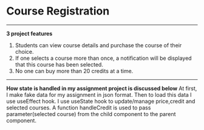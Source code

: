 # Course Registration
***
**3 project features**
1. Students can view course details and purchase the course of their choice.
2. If one selects a course more than once, a notification will be displayed that this course has been selected.
3.  No one can buy more than 20 credits at a time.
***
**How state is handled in my assignment project is discussed below**
At first, I make fake data for my assignment in json format. Then to load this data I use useEffect hook. I use useState hook to update/manage price,credit and selected courses. A function handleCredit is used to pass parameter(selected course) from the  child component to the parent component.

